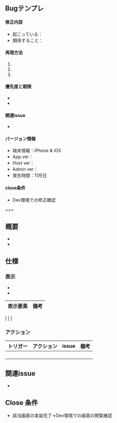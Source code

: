 ## Bugテンプレ

#### 修正内容
* 起こっている：
* 期待すること：

#### 再現方法
1. 
2. 
3. 

#### 優先度と期限
* 
* 

#### 関連issue
* 

#### バージョン情報
* 端末情報：iPhone & iOS
* App ver：
* Host ver：
* Admin ver：
* 発生時間：11月日

#### close条件
* Dev環境での修正確認

===


## 概要
* 
* 

## 仕様
### 表示
* 
* 

表示要素 | 備考
--- | ---
 | 
 | 
 | 

### アクション
トリガー | アクション | issue | 備考
--- | --- | --- | ---
 |  |  | 
 |  |  | 
 |  |  | 
 |  |  | 

## 関連issue
* 

## Close 条件
* 該当画面の実装完了→Dev環境での画面の閲覧確認



